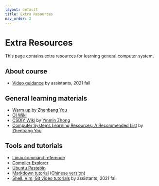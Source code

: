 ```yaml
---
layout: default
title: Extra Resources
nav_order: 2
---
```


# Extra Resources

This page contains extra resources for learning general computer system[.](/ICS-23-Fall/hidden-treasures)


## About course
+ [Video guidance](https://disk.pku.edu.cn:443/link/F960818E9AFEB4484CA3DEFDF071174D) by assistants, 2021 fall

## General learning materials

+ [Warm up](https://disk.pku.edu.cn:443/link/0DE2D1A59336FA8770D0517936415E60) by [Zhenbang You](https://github.com/ZhenbangYou)
+ [OI Wiki](https://oi-wiki.org/)
+ [CSDIY Wiki](https://csdiy.wiki) by [Yinmin Zhong](https://github.com/PKUFlyingPig)
+ [Computer Systems Learning Resources: A Recommended List](https://www.overleaf.com/read/txqjnjxyxqqx) by [Zhenbang You](https://github.com/ZhenbangYou)

## Tools and tutorials

+ [Linux command reference](/ICS-23-Fall/assets/unix-command.pdf)
+ [Compiler Explorer](https://www.godbolt.org/)
+ [Ubuntu Pastebin](https://paste.ubuntu.com/)
+ [Markdown tutorial](https://www.markdowntutorial.com/) ([Chinese version](https://www.markdowntutorial.com/zh-cn/))
+ [Shell, Vim, Git video tutorials](https://disk.pku.edu.cn:443/link/C1CC5B3D50AB76AC6655AFCFC0EF0E7B) by assistants, 2021 fall